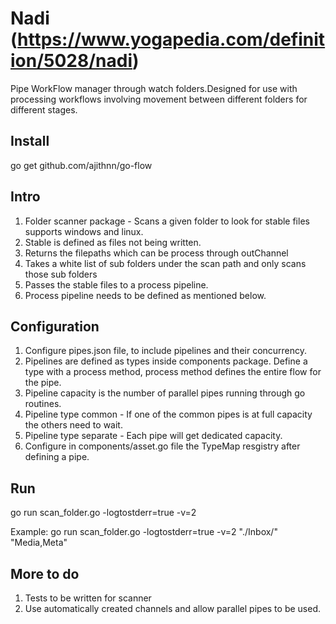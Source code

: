 # Nadi (https://www.yogapedia.com/definition/5028/nadi)

Pipe WorkFlow manager through watch folders.Designed for use with processing workflows involving movement between different folders for different stages.

## Install

go get github.com/ajithnn/go-flow

## Intro

1. Folder scanner package - Scans a given folder to look for stable files supports windows and linux.
2. Stable is defined as files not being written.
3. Returns the filepaths which can be process through outChannel
4. Takes a white list of sub folders under the scan path and only scans those sub folders
5. Passes the stable files to a process pipeline. 
6. Process pipeline needs to be defined as mentioned below.

## Configuration

1. Configure pipes.json file, to include pipelines and their concurrency.
2. Pipelines are defined as types inside components package. Define a type with a process method, process method defines the entire flow for the pipe.
3. Pipeline capacity is the number of parallel pipes running through go routines. 
4. Pipeline type common - If one of the common pipes is at full capacity the others need to wait.
5. Pipeline type separate - Each pipe will get dedicated capacity.
6. Configure in components/asset.go file the TypeMap resgistry after defining a pipe.

## Run

go run scan_folder.go -logtostderr=true -v=2 <Inbox Path> <Comma separated whitelist of folders>

Example:
go run scan_folder.go -logtostderr=true -v=2 "./Inbox/" "Media,Meta"

## More to do

1. Tests to be written for scanner
2. Use automatically created channels and allow parallel pipes to be used.

